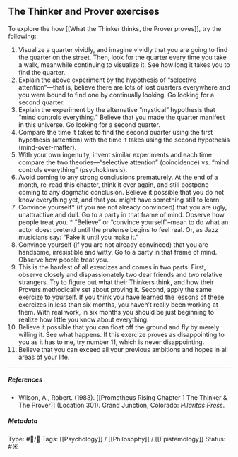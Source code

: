 ## The Thinker and Prover exercises  # 

To explore the how [[What the Thinker thinks, the Prover proves]], try the following: 

1. Visualize a quarter vividly, and imagine vividly that you are going to find the quarter on the street. Then, look for the quarter every time you take a walk, meanwhile continuing to visualize it. See how long it takes you to find the quarter. 
2. Explain the above experiment by the hypothesis of “selective attention”—that is, believe there are lots of lost quarters everywhere and you were bound to find one by continually looking. Go looking for a second quarter. 
3. Explain the experiment by the alternative “mystical” hypothesis that “mind controls everything.” Believe that you made the quarter manifest in this universe. Go looking for a second quarter. 
4. Compare the time it takes to find the second quarter using the first hypothesis (attention) with the time it takes using the second hypothesis (mind-over-matter). 
5. With your own ingenuity, invent similar experiments and each time compare the two theories—“selective attention” (coincidence) vs. “mind controls everything” (psychokinesis). 
6. Avoid coming to any strong conclusions prematurely. At the end of a month, re-read this chapter, think it over again, and still postpone coming to any dogmatic conclusion. Believe it possible that you do not know everything yet, and that you might have something still to learn. 
7. Convince yourself* (if you are not already convinced) that you are ugly, unattractive and dull. Go to a party in that frame of mind. Observe how people treat you. * “Believe” or “convince yourself”–mean to do what an actor does: pretend until the pretense begins to feel real. Or, as Jazz musicians say: “Fake it until you make it.”
9. Convince yourself (if you are not already convinced) that you are handsome, irresistible and witty. Go to a party in that frame of mind. Observe how people treat you. 
10. This is the hardest of all exercizes and comes in two parts. First, observe closely and dispassionately two dear friends and two relative strangers. Try to figure out what their Thinkers think, and how their Provers methodically set about proving it. Second, apply the same exercize to yourself. If you think you have learned the lessons of these exercizes in less than six months, you haven’t really been working at them. With real work, in six months you should be just beginning to realize how little you know about everything. 
11. Believe it possible that you can float off the ground and fly by merely willing it. See what happens. If this exercize proves as disappointing to you as it has to me, try number 11, which is never disappointing. 
12. Believe that you can exceed all your previous ambitions and hopes in all areas of your life.

___

##### References

-  Wilson, A., Robert. (1983). [[Prometheus Rising Chapter 1 The Thinker & The Prover]] (Location 301). Grand Junction, Colorado: _Hilaritas Press_. 

##### Metadata

Type: #🔵/🔵 
Tags: [[Psychology]] / [[Philosophy]] / [[Epistemology]] 
Status: #☀️ 
